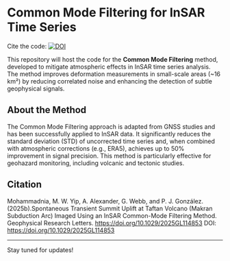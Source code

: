 # Common Mode Filtering for InSAR Time Series
Cite the code:      [![DOI](https://zenodo.org/badge/914178071.svg)](https://doi.org/10.5281/zenodo.14629137)

This repository will host the code for the **Common Mode Filtering** method, developed to mitigate atmospheric effects in InSAR time series analysis. The method improves deformation measurements in small-scale areas (~16 km²) by reducing correlated noise and enhancing the detection of subtle geophysical signals.

## About the Method
The Common Mode Filtering approach is adapted from GNSS studies and has been successfully applied to InSAR data. It significantly reduces the standard deviation (STD) of uncorrected time series and, when combined with atmospheric corrections (e.g., ERA5), achieves up to 50% improvement in signal precision. This method is particularly effective for geohazard monitoring, including volcanic and tectonic studies.


## Citation
Mohammadnia, M. W. Yip, A. Alexander, G. Webb, and P. J. González. (2025b).Spontaneous Transient Summit Uplift at Taftan Volcano (Makran Subduction Arc) Imaged Using an InSAR Common-Mode Filtering Method.  Geophysical Research Letters. https://doi.org/10.1029/2025GL114853
DOI: https://doi.org/10.1029/2025GL114853

---

Stay tuned for updates!



